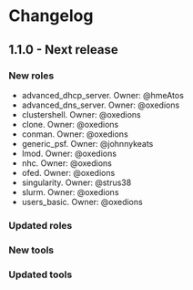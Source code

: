# Changelog

## 1.1.0 - Next release

### New roles

  - advanced_dhcp_server. Owner: @hmeAtos
  - advanced_dns_server. Owner: @oxedions
  - clustershell. Owner: @oxedions
  - clone. Owner: @oxedions
  - conman. Owner: @oxedions
  - generic_psf. Owner: @johnnykeats
  - lmod. Owner: @oxedions
  - nhc. Owner: @oxedions
  - ofed. Owner: @oxedions
  - singularity. Owner: @strus38
  - slurm. Owner: @oxedions
  - users_basic. Owner: @oxedions

### Updated roles

### New tools

### Updated tools

